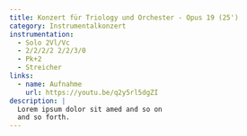 ```yaml
---
title: Konzert für Triology und Orchester - Opus 19 (25')
category: Instrumentalkonzert
instrumentation:
  - Solo 2Vl/Vc
  - 2/2/2/2 2/2/3/0
  - Pk+2
  - Streicher
links:
  - name: Aufnahme
    url: https://youtu.be/q2y5rl5dgZI
description: |
  Lorem ipsum dolor sit amed and so on
  and so forth.
---
```


